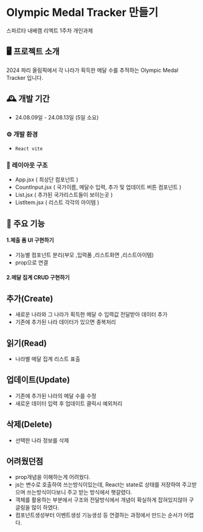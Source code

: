 # Olympic Medal Tracker 만들기
스파르타 내배캠 리엑트 1주차 개인과제

## 🖥️ 프로젝트 소개
2024 파리 올림픽에서 각 나라가 획득한 메달 수를 추적하는 Olympic Medal Tracker 입니다.

## 🕰️ 개발 기간
* 24.08.09일 - 24.08.13일 (5일 소요)

### ⚙️ 개발 환경
- `React vite`

### 📌 레이아웃 구조
- App.jsx ( 최상단 컴포넌트 )
- CountInput.jsx ( 국가이름, 메달수 입력, 추가 및 업데이트 버튼 컴포넌트 )
- List.jsx ( 추가된 국가리스트들이 보이는곳 )
- ListItem.jsx ( 리스트 각각의 아이템 )

## 📌 주요 기능
#### 1.제출 폼 UI 구현하기
- 기능별 컴포넌트 분리(부모 ,입력폼 ,리스트화면 ,리스트아이템)
- prop으로 연결

#### 2.메달 집계 CRUD 구현하기
## 추가(Create)
- 새로운 나라와 그 나라가 획득한 메달 수 입력값 전달받아 데이터 추가
- 기존에 추가된 나라 데이터가 있으면 중복처리
## 읽기(Read)
- 나라별 메달 집계 리스트 표출
## 업데이트(Update)
- 기존에 추가된 나라의 메달 수를 수정
- 새로운 데이터 입력 후 업데이트 클릭시 예외처리
## 삭제(Delete)
- 선택한 나라 정보를 삭제


## 어려웠던점
- prop개념을 이해하는게 어려웠다. 
- js는 변수로 호출하여 쓰는방식이있는데, React는 state로 상태를 저장하여 주고받으며 쓰는방식이다보니 주고 받는 방식에서 햇갈렸다.
- 객체를 활용하는 부분에서 구조와 전달방식에서 개념이 확실하게 잡혀있지않아 구글링을 많이 하였다.
- 컴포넌트생성부터 이벤트생성 기능생성 등 연결하는 과정에서 만드는 순서가 어렵다. 